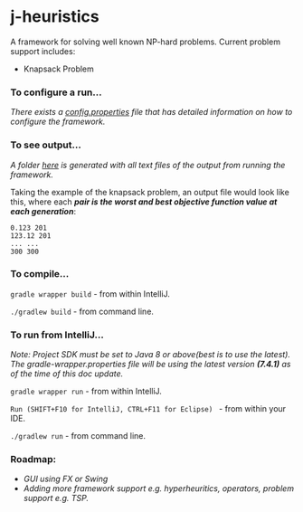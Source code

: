 # j-heuristics

A framework for solving well known NP-hard problems. Current problem support includes:

- Knapsack Problem

### To configure a run...

_There exists a [config.properties](src/main/resources/config.properties) file
that has detailed information on how to configure the framework._

### To see output...

_A folder [here](src/main/resources/output) is generated with all text files
of the output from running the framework._

Taking the example of the knapsack problem, an output file would look like this,
where each _**pair is the worst and best objective function value at each
generation**_:

```
0.123 201
123.12 201
... ...
300 300
```

### To compile...

```gradle wrapper build``` - from within IntelliJ.

```./gradlew build``` - from command line.

### To run from IntelliJ...

_Note: Project SDK must be set to Java 8 or above(best is to use the latest).
The gradle-wrapper.properties file will be using the latest version **(7.4.1)**
as of the time of this doc update._

```gradle wrapper run``` - from within IntelliJ.

```Run (SHIFT+F10 for IntelliJ, CTRL+F11 for Eclipse) ``` - from within your
IDE.

```./gradlew run``` - from command line.

### Roadmap:
- _GUI using FX or Swing_
- _Adding more framework support e.g. hyperheuritics, operators, problem support e.g. TSP._
